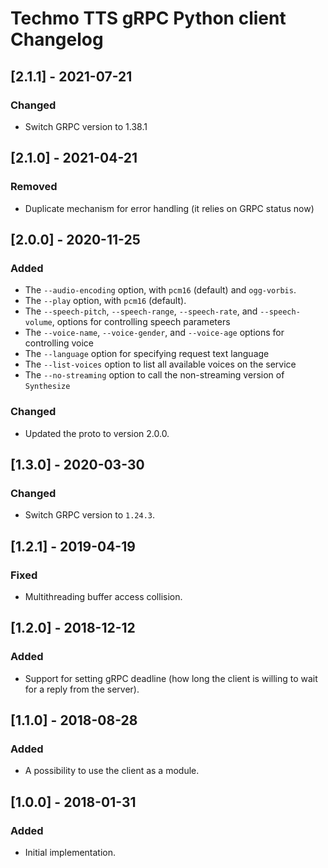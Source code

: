 # Techmo TTS gRPC Python client Changelog

## [2.1.1] - 2021-07-21
### Changed
 - Switch GRPC version to 1.38.1

## [2.1.0] - 2021-04-21
### Removed
- Duplicate mechanism for error handling (it relies on GRPC status now)

## [2.0.0] - 2020-11-25
### Added
- The `--audio-encoding` option, with `pcm16` (default) and `ogg-vorbis`.
- The `--play` option, with `pcm16` (default).
- The `--speech-pitch`, `--speech-range`, `--speech-rate`, and `--speech-volume`, options for controlling speech parameters
- The `--voice-name`, `--voice-gender`, and `--voice-age` options for controlling voice
- The `--language` option for specifying request text language
- The `--list-voices` option to list all available voices on the service
- The `--no-streaming` option to call the non-streaming version of `Synthesize`
### Changed
- Updated the proto to version 2.0.0.

## [1.3.0] - 2020-03-30
### Changed
- Switch GRPC version to `1.24.3`.

## [1.2.1] - 2019-04-19
### Fixed
- Multithreading buffer access collision.

## [1.2.0] - 2018-12-12
### Added
- Support for setting gRPC deadline (how long the client is willing to wait for a reply from the server).

## [1.1.0] - 2018-08-28
### Added
- A possibility to use the client as a module.

## [1.0.0] - 2018-01-31
### Added
- Initial implementation.
